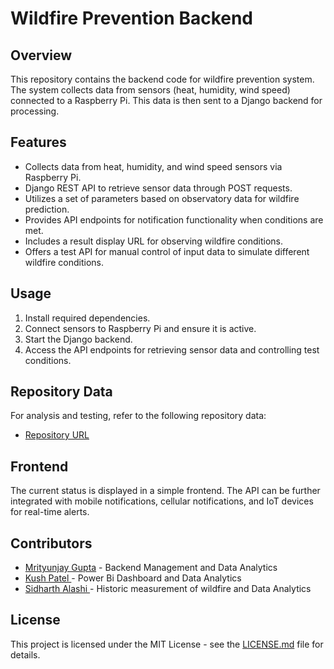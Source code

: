 # Wildfire Prevention Backend

## Overview

This repository contains the backend code for wildfire prevention system. The system collects data from sensors (heat, humidity, wind speed) connected to a Raspberry Pi. This data is then sent to a Django backend for processing.

## Features

- Collects data from heat, humidity, and wind speed sensors via Raspberry Pi.
- Django REST API to retrieve sensor data through POST requests.
- Utilizes a set of parameters based on observatory data for wildfire prediction.
- Provides API endpoints for notification functionality when conditions are met.
- Includes a result display URL for observing wildfire conditions.
- Offers a test API for manual control of input data to simulate different wildfire conditions.

## Usage

1. Install required dependencies.
2. Connect sensors to Raspberry Pi and ensure it is active.
3. Start the Django backend.
4. Access the API endpoints for retrieving sensor data and controlling test conditions.

## Repository Data

For analysis and testing, refer to the following repository data:
- [Repository URL](link_to_repository_data)

## Frontend

The current status is displayed in a simple frontend. The API can be further integrated with mobile notifications, cellular notifications, and IoT devices for real-time alerts.

## Contributors

- [Mrityunjay Gupta]([link_to_profile](https://github.com/jay6294100293)) - Backend Management and Data Analytics
- [Kush Patel ](link_to_profile) - Power Bi Dashboard and Data Analytics
- [Sidharth Alashi ](link_to_profile) - Historic measurement of wildfire and Data Analytics

## License

This project is licensed under the MIT License - see the [LICENSE.md](LICENSE.md) file for details.


